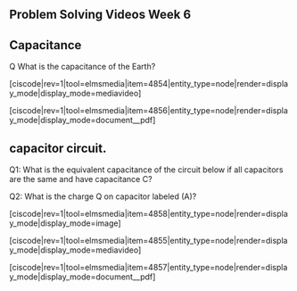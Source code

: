 ## Problem Solving Videos Week 6

## Capacitance

Q What is the capacitance of the Earth? 

[ciscode|rev=1|tool=elmsmedia|item=4854|entity_type=node|render=display_mode|display_mode=mediavideo]

[ciscode|rev=1|tool=elmsmedia|item=4856|entity_type=node|render=display_mode|display_mode=document__pdf]

## capacitor circuit. 

Q1: What is the equivalent capacitance of the circuit below if all capacitors are the same and have capacitance C?

Q2: What is the charge Q on capacitor labeled (A)?

[ciscode|rev=1|tool=elmsmedia|item=4858|entity_type=node|render=display_mode|display_mode=image]

[ciscode|rev=1|tool=elmsmedia|item=4855|entity_type=node|render=display_mode|display_mode=mediavideo]

[ciscode|rev=1|tool=elmsmedia|item=4857|entity_type=node|render=display_mode|display_mode=document__pdf]